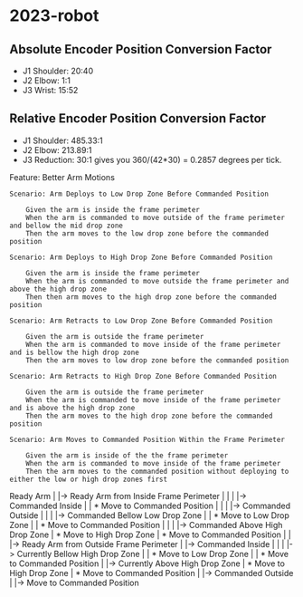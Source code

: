 # 2023-robot

## Absolute Encoder Position Conversion Factor
- J1 Shoulder: 20:40
- J2 Elbow: 1:1
- J3 Wrist: 15:52

## Relative Encoder Position Conversion Factor
- J1 Shoulder: 485.33:1
- J2 Elbow: 213.89:1
- J3 Reduction: 30:1 gives you 360/(42*30) = 0.2857 degrees per tick.



Feature: Better Arm Motions

    Scenario: Arm Deploys to Low Drop Zone Before Commanded Position

        Given the arm is inside the frame perimeter
        When the arm is commanded to move outside of the frame perimeter and bellow the mid drop zone
        Then the arm moves to the low drop zone before the commanded position

    Scenario: Arm Deploys to High Drop Zone Before Commanded Position

        Given the arm is inside the frame perimeter
        When the arm is commanded to move outside the frame perimeter and above the high drop zone
        Then then arm moves to the high drop zone before the commanded position

    Scenario: Arm Retracts to Low Drop Zone Before Commanded Position

        Given the arm is outside the frame perimeter
        When the arm is commanded to move inside of the frame perimeter and is bellow the high drop zone
        Then the arm moves to low drop zone before the commanded position

    Scenario: Arm Retracts to High Drop Zone Before Commanded Position

        Given the arm is outside the frame perimeter
        When the arm is commanded to move inside of the frame perimeter and is above the high drop zone
        Then the arm moves to the high drop zone before the commanded position

    Scenario: Arm Moves to Commanded Position Within the Frame Perimeter

        Given the arm is inside of the the frame perimeter
        When the arm is commanded to move inside of the frame perimeter
        Then the arm moves to the commanded position without deploying to either the low or high drop zones first

Ready Arm
|
|-> Ready Arm from Inside Frame Perimeter
|   |
|   |-> Commanded Inside
|   |       * Move to Commanded Position
|   |
|   |-> Commanded Outside
|       |
|       |-> Commanded Bellow Low Drop Zone
|       |       * Move to Low Drop Zone
|       |       * Move to Commanded Position
|       |
|       |-> Commanded Above High Drop Zone
|               * Move to High Drop Zone
|               * Move to Commanded Position
|
|
|-> Ready Arm from Outside Frame Perimeter
    |
    |-> Commanded Inside
    |   |
    |   |-> Currently Bellow High Drop Zone
    |   |       * Move to Low Drop Zone
    |   |       * Move to Commanded Position
    |   |-> Currently Above High Drop Zone
    |           * Move to High Drop Zone
    |           * Move to Commanded Position
    |
    |-> Commanded Outside
        |
        |-> Move to Commanded Position


